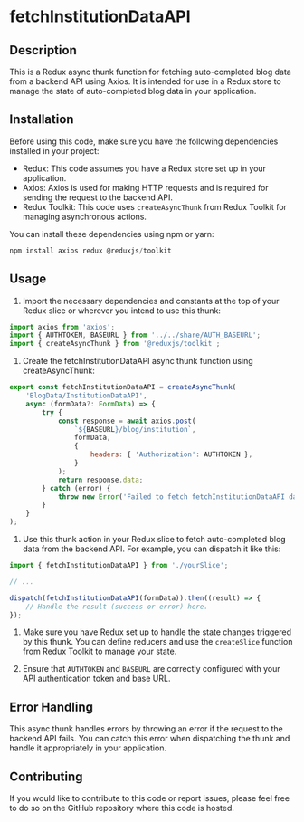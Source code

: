 # fetchInstitutionDataAPI

## Description
This is a Redux async thunk function for fetching auto-completed blog data from a backend API using Axios. It is intended for use in a Redux store to manage the state of auto-completed blog data in your application.

## Installation
Before using this code, make sure you have the following dependencies installed in your project:

- Redux: This code assumes you have a Redux store set up in your application.
- Axios: Axios is used for making HTTP requests and is required for sending the request to the backend API.
- Redux Toolkit: This code uses `createAsyncThunk` from Redux Toolkit for managing asynchronous actions.

You can install these dependencies using npm or yarn:
```js
npm install axios redux @reduxjs/toolkit
```

## Usage
1) Import the necessary dependencies and constants at the top of your Redux slice or wherever you intend to use this thunk:

```js
import axios from 'axios';
import { AUTHTOKEN, BASEURL } from '../../share/AUTH_BASEURL';
import { createAsyncThunk } from '@reduxjs/toolkit';
```
1) Create the fetchInstitutionDataAPI async thunk function using createAsyncThunk:

```jsx
export const fetchInstitutionDataAPI = createAsyncThunk(
    'BlogData/InstitutionDataAPI',
    async (formData?: FormData) => {
        try {
            const response = await axios.post(
                `${BASEURL}/blog/institution`,
                formData,
                {
                    headers: { 'Authorization': AUTHTOKEN },
                }
            );
            return response.data;
        } catch (error) {
            throw new Error('Failed to fetch fetchInstitutionDataAPI data');
        }
    }
);

```

1) Use this thunk action in your Redux slice to fetch auto-completed blog data from the backend API. For example, you can dispatch it like this:
```jsx
import { fetchInstitutionDataAPI } from './yourSlice';

// ...

dispatch(fetchInstitutionDataAPI(formData)).then((result) => {
    // Handle the result (success or error) here.
});
```

1) Make sure you have Redux set up to handle the state changes triggered by this thunk. You can define reducers and use the `createSlice` function from Redux Toolkit to manage your state.

2) Ensure that `AUTHTOKEN` and `BASEURL` are correctly configured with your API authentication token and base URL.

## Error Handling
This async thunk handles errors by throwing an error if the request to the backend API fails. You can catch this error when dispatching the thunk and handle it appropriately in your application.

## Contributing
If you would like to contribute to this code or report issues, please feel free to do so on the GitHub repository where this code is hosted.